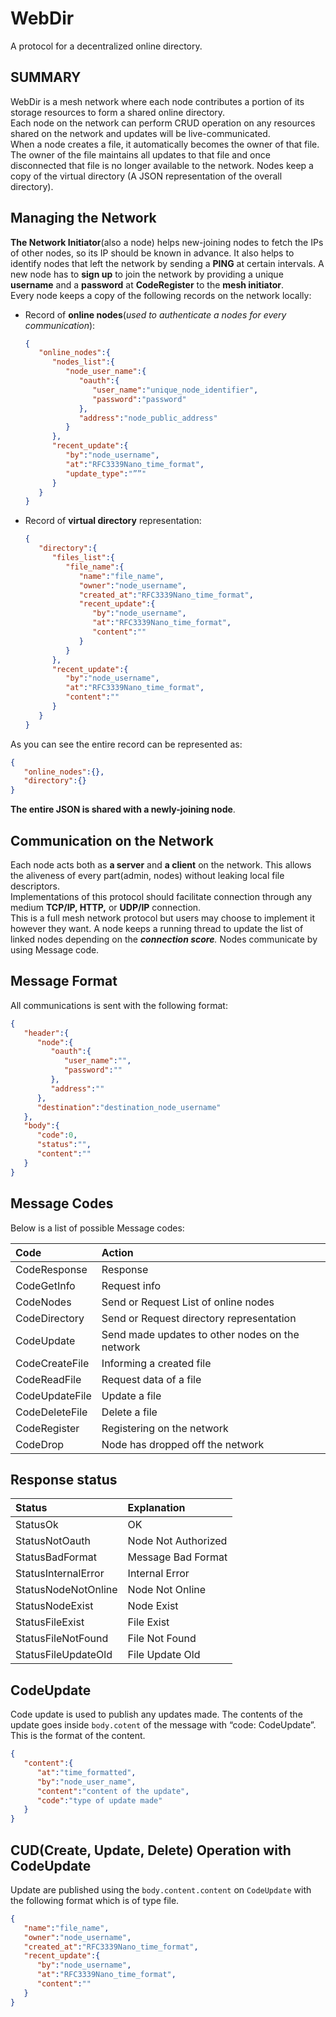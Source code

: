 # WebDir

A protocol for a decentralized online directory.

## SUMMARY

WebDir is a mesh network where each node contributes a portion of its storage resources to form a shared online directory.  
Each node on the network can perform CRUD operation on any resources shared on the network and updates will be live-communicated.  
When a node creates a file, it automatically becomes the owner of that file.  
The owner of the file maintains all updates to that file and once disconnected that file is no longer available to the network. Nodes keep a copy of the virtual directory (A JSON representation of the overall directory).

## Managing the Network

**The Network Initiator**(also a node) helps new-joining nodes to fetch the IPs of other nodes, so its IP should be known in advance. It also helps to identify nodes that left the network by sending a **PING** at certain intervals. A new node has to **sign up** to join the network by providing a unique **username** and a **password** at **CodeRegister** to the **mesh initiator**.  
Every node keeps a copy of the following records on the network locally:

* Record of **online nodes**(*used to authenticate a nodes for every communication*):  
  ```json  
  {  
     "online_nodes":{  
        "nodes_list":{  
           "node_user_name":{  
              "oauth":{  
                 "user_name":"unique_node_identifier",  
                 "password":"password"  
              },  
              "address":"node_public_address"  
           }  
        },  
        "recent_update":{  
           "by":"node_username",  
           "at":"RFC3339Nano_time_format",  
           "update_type":"””"  
        }  
     }  
  }  
  ```  
* Record of **virtual directory** representation:  
  ```json  
  {  
     "directory":{  
        "files_list":{  
           "file_name":{  
              "name":"file_name",  
              "owner":"node_username",  
              "created_at":"RFC3339Nano_time_format",  
              "recent_update":{  
                 "by":"node_username",  
                 "at":"RFC3339Nano_time_format",  
                 "content":""  
              }  
           }  
        },  
        "recent_update":{  
           "by":"node_username",  
           "at":"RFC3339Nano_time_format",  
           "content":""  
        }  
     }  
  }  
  ```

As you can see the entire record can be represented as:  
```json  
{  
   "online_nodes":{},  
   "directory":{}  
}  
```  
**The entire JSON is shared with a newly-joining node**.

## Communication on the Network

Each node acts both as **a server** and **a client** on the network. This allows the aliveness of every part(admin, nodes) without leaking local file descriptors.  
Implementations of this protocol should facilitate connection through any medium **TCP/IP, HTTP,** or **UDP/IP** connection.  
This is a full mesh network protocol but users may choose to implement it however they want. A node keeps a running thread to update the list of linked nodes depending on the ***connection score**.* Nodes communicate by using Message code.

## Message Format

All communications is sent with the following format:  
```json  
{  
   "header":{  
      "node":{  
         "oauth":{  
            "user_name":"",  
            "password":""  
         },  
         "address":""  
      },  
      "destination":"destination_node_username"  
   },  
   "body":{  
      "code":0,  
      "status":"",  
      "content":""  
   }  
}  
```

## Message Codes

Below is a list of possible Message codes:

| Code | Action |
| :---- | :---- |
| CodeResponse | Response |
| CodeGetInfo | Request info |
| CodeNodes | Send or Request List of online nodes |
| CodeDirectory | Send or Request directory representation |
| CodeUpdate | Send made updates to other nodes on the network |
| CodeCreateFile | Informing a created file |
| CodeReadFile | Request data of a file |
| CodeUpdateFile | Update a file|
| CodeDeleteFile | Delete a file|
| CodeRegister | Registering on the network |
| CodeDrop | Node has dropped off the network |

## Response status

| Status | Explanation |
| :---- | :---- |
| StatusOk | OK |
| StatusNotOauth | Node Not Authorized |
| StatusBadFormat | Message Bad Format |
| StatusInternalError | Internal Error |
| StatusNodeNotOnline | Node Not Online |
| StatusNodeExist | Node Exist |
| StatusFileExist | File Exist |
| StatusFileNotFound | File Not Found |
| StatusFileUpdateOld | File Update Old |

## CodeUpdate

Code update is used to publish any updates made. The contents of the update goes inside `body.cotent` of the message with “code: CodeUpdate”. This is the format of the content.  
```json  
{  
   "content":{  
      "at":"time_formatted",  
      "by":"node_user_name",  
      "content":"content of the update",  
      "code":"type of update made"  
   }  
}  
```

## CUD(Create, Update, Delete) Operation with CodeUpdate

Update are published using the `body.content.content` on `CodeUpdate` with the following format which is of type file.  
```json  
{  
   "name":"file_name",  
   "owner":"node_username",  
   "created_at":"RFC3339Nano_time_format",  
   "recent_update":{  
      "by":"node_username",  
      "at":"RFC3339Nano_time_format",  
      "content":""  
   }  
}  
```